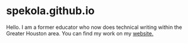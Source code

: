# spekola.github.io

Hello. I am a former educator who now does technical writing within the Greater Houston area. You can find my work on my [website.](https://serenpekolasportfolio.com/)
